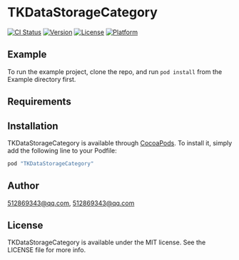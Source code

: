 # TKDataStorageCategory

[![CI Status](http://img.shields.io/travis/512869343@qq.com/TKDataStorageCategory.svg?style=flat)](https://travis-ci.org/512869343@qq.com/TKDataStorageCategory)
[![Version](https://img.shields.io/cocoapods/v/TKDataStorageCategory.svg?style=flat)](http://cocoapods.org/pods/TKDataStorageCategory)
[![License](https://img.shields.io/cocoapods/l/TKDataStorageCategory.svg?style=flat)](http://cocoapods.org/pods/TKDataStorageCategory)
[![Platform](https://img.shields.io/cocoapods/p/TKDataStorageCategory.svg?style=flat)](http://cocoapods.org/pods/TKDataStorageCategory)

## Example

To run the example project, clone the repo, and run `pod install` from the Example directory first.

## Requirements

## Installation

TKDataStorageCategory is available through [CocoaPods](http://cocoapods.org). To install
it, simply add the following line to your Podfile:

```ruby
pod "TKDataStorageCategory"
```

## Author

512869343@qq.com, 512869343@qq.com

## License

TKDataStorageCategory is available under the MIT license. See the LICENSE file for more info.
